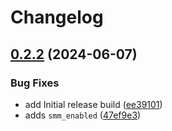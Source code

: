 # Changelog

## [0.2.2](https://github.com/devuri/wp-site-maintenance/compare/v0.2.1...0.2.2) (2024-06-07)


### Bug Fixes

* add Initial release build ([ee39101](https://github.com/devuri/wp-site-maintenance/commit/ee3910145fb69b507baeda8dfa75e5dc072c3af8))
* adds `smm_enabled` ([47ef9e3](https://github.com/devuri/wp-site-maintenance/commit/47ef9e3e0106f2b989ba856d2b5326a29c6ec184))
